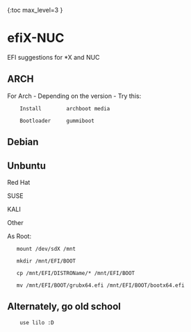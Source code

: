 
{:toc max_level=3 }


# efiX-NUC
EFI suggestions for *X and NUC


## ARCH

For Arch - Depending on the version - Try this:

        Install        archboot media

        Bootloader     gummiboot
       
## Debian

## Unbuntu

Red Hat


SUSE

KALI

Other
       
  As Root:
       
       mount /dev/sdX /mnt
       
       mkdir /mnt/EFI/BOOT
       
       cp /mnt/EFI/DISTROName/* /mnt/EFI/BOOT
       
       mv /mnt/EFI/BOOT/grubx64.efi /mnt/EFI/BOOT/bootx64.efi
      
       
## Alternately, go old school

        use lilo :D
       
